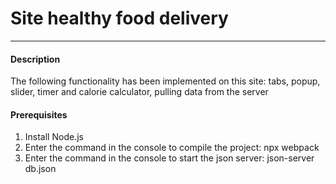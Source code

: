 <h1>Site healthy food delivery</h1>
<hr>
<h4>Description</h4>
<p>The following functionality has been implemented on this site: tabs, popup, slider, timer and calorie calculator, pulling data from the server</p>
<h4>Prerequisites</h4>
      <ol>
        <li>Install Node.js</li> 
        <li>Enter the command in the console to compile the project: npx webpack</li>
        <li>Enter the command in the console to start the json server: json-server db.json</li>
      </ol>
